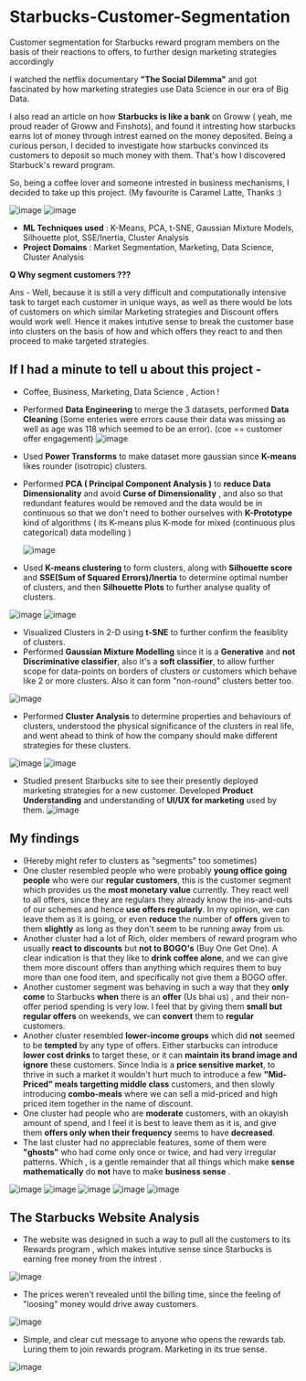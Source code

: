 # Starbucks-Customer-Segmentation
Customer segmentation for Starbucks reward program members on the basis of their reactions to offers, to further design marketing strategies accordingly 

I watched the netflix documentary __"The Social Dilemma"__ and got fascinated by how marketing strategies use Data Science in our era of Big Data.

I also read an article on how __Starbucks is like a bank__ on Groww ( yeah, me proud reader of Groww and Finshots), and found it intresting how starbucks earns lot of money through intrest earned on the money deposited. Being a curious person, I decided to investigate how starbucks convinced its customers to deposit so much money with them. That's how I discovered Starbuck's reward program. 

So, being a coffee lover and someone intrested in business mechanisms, I decided to take up this project. (My favourite is Caramel Latte, Thanks :) 

![image](https://github.com/ayush-agarwal-0502/Starbucks-Customer-Segmentation/assets/86561124/db204c3c-5cdf-421c-a00c-ae3a7edb1287)
![image](https://github.com/ayush-agarwal-0502/Starbucks-Customer-Segmentation/assets/86561124/f259c730-3e60-49b1-96c4-4855bdcbb8d8)

* __ML Techniques used__ : K-Means, PCA, t-SNE, Gaussian Mixture Models, Silhouette plot, SSE/Inertia, Cluster Analysis
* __Project Domains__ : Market Segmentation, Marketing, Data Science, Cluster Analysis

__Q Why segment customers ???__

Ans - Well, because it is still a very difficult and computationally intensive task to target each customer in unique ways, as well as there would be lots of customers on which similar Marketing strategies and Discount offers would work well. Hence it makes intutive sense to break the customer base into clusters on the basis of how and which offers they react to and then proceed to make targeted strategies. 

## If I had a minute to tell u about this project - 

* Coffee, Business, Marketing, Data Science , Action !
* Performed __Data Engineering__ to merge the 3 datasets, performed __Data Cleaning__ (Some enteries were errors cause their data was missing as well as age was 118 which seemed to be an error).
  (coe == customer offer engagement) 
  ![image](https://github.com/ayush-agarwal-0502/Starbucks-Customer-Segmentation/assets/86561124/c0a1feb4-1d85-447b-baf9-54024092318d)
* Used __Power Transforms__ to make dataset more gaussian since __K-means__ likes rounder (isotropic) clusters. 
* Performed __PCA ( Principal Component Analysis )__ to __reduce Data Dimensionality__ and avoid __Curse of Dimensionality__ , and also so that redundant features would be removed and the data would be in continuous so that we don't need to bother ourselves with __K-Prototype__ kind of algorithms ( its K-means plus K-mode for mixed (continuous plus categorical) data modelling )

  ![image](https://github.com/ayush-agarwal-0502/Starbucks-Customer-Segmentation/assets/86561124/1a255f79-1cc9-4951-a4b7-80d41a1d8a93)
*  Used __K-means clustering__ to form clusters, along with __Silhouette score__ and __SSE(Sum of Squared Errors)/Inertia__ to determine optimal number of clusters, and then __Silhouette Plots__ to further analyse quality of clusters.

  ![image](https://github.com/ayush-agarwal-0502/Starbucks-Customer-Segmentation/assets/86561124/155c5309-a368-4d9d-b12b-5e11b42cc21c)
  ![image](https://github.com/ayush-agarwal-0502/Starbucks-Customer-Segmentation/assets/86561124/8d942e41-e5d4-4a51-baa5-d3b98c8eb68b)

* Visualized Clusters in 2-D using __t-SNE__ to further confirm the feasiblity of clusters.
* Performed __Gaussian Mixture Modelling__ since it is a __Generative__ and __not Discriminative classifier__, also it's a __soft classifier__, to allow further scope for data-points on borders of clusters or customers which behave like 2 or more clusters. Also it can form "non-round" clusters better too.

![image](https://github.com/ayush-agarwal-0502/Starbucks-Customer-Segmentation/assets/86561124/0ab1cd2a-f119-41d3-9087-843c254f21ba)
* Performed __Cluster Analysis__ to determine properties and behaviours of clusters, understood the physical significance of the clusters in real life, and went ahead to think of how the company should make different strategies for these clusters.

![image](https://github.com/ayush-agarwal-0502/Starbucks-Customer-Segmentation/assets/86561124/4c00ceb4-8854-4e78-a2d9-37ae7697cc90)
![image](https://github.com/ayush-agarwal-0502/Starbucks-Customer-Segmentation/assets/86561124/54e5b072-98b6-4ebb-ae5a-249c78387f0b)

* Studied present Starbucks site to see their presently deployed marketing strategies for a new customer. Developed __Product Understanding__ and understanding of __UI/UX for marketing__ used by them.
![image](https://github.com/ayush-agarwal-0502/Starbucks-Customer-Segmentation/assets/86561124/f9dc02b5-9f9f-4196-96e5-dfe57887d4b0)


## My findings 

* (Hereby might refer to clusters as "segments" too sometimes)
* One cluster resembled people who were probably __young office going people__ who were our __regular customers__, this is the customer segment which provides us the __most monetary value__ currently. They react well to all offers, since they are regulars they already know the ins-and-outs of our schemes and hence __use offers regularly__. In my opinion, we can leave them as it is going, or even __reduce__ the number of __offers__ given to them __slightly__ as long as they don't seem to be running away from us. 
* Another cluster had a lot of Rich, older members of reward program who usually __react to discounts__ but __not to BOGO's__ (Buy One Get One). A clear indication is that they like to __drink coffee alone__, and we can give them more discount offers than anything which requires them to buy more than one food item, and specifically not give them a BOGO offer.
* Another customer segment was behaving in such a way that they __only come__ to Starbucks __when__ there is an __offer__ (Us bhai us) , and their non-offer period spending is very low. I feel that by giving them __small but regular offers__ on weekends, we can __convert__ them to __regular__ customers.
* Another cluster resembled __lower-income groups__ which did __not__ seemed to be __tempted__ by any type of offers. Either starbucks can introduce __lower cost drinks__ to target these, or it can __maintain its brand image and ignore__ these customers. Since India is a __price sensitive market__, to thrive in such a market it wouldn't hurt much to introduce a few __"Mid-Priced" meals targetting middle class__ customers, and then slowly introducing __combo-meals__ where we can sell a mid-priced and high priced item together in the name of discount.
* One cluster had people who are __moderate__ customers, with an okayish amount of spend, and I feel it is best to leave them as it is, and give them __offers only when their frequency__ seems to have __decreased__.
* The last cluster had no appreciable features, some of them were __"ghosts"__ who had come only once or twice, and had very irregular patterns. Which , is a gentle remainder that all things which make __sense mathematically__ do __not__ have to make __business sense__ .

![image](https://github.com/ayush-agarwal-0502/Starbucks-Customer-Segmentation/assets/86561124/babab58e-3ec6-4c77-b3a0-4b10b0525ebc)
![image](https://github.com/ayush-agarwal-0502/Starbucks-Customer-Segmentation/assets/86561124/3da84529-d62f-4831-8778-3034a2e19528)
![image](https://github.com/ayush-agarwal-0502/Starbucks-Customer-Segmentation/assets/86561124/1003b44f-c780-4c21-8638-bfa86266fbc6)
![image](https://github.com/ayush-agarwal-0502/Starbucks-Customer-Segmentation/assets/86561124/ceb2eb5a-fbbc-4955-8559-ba2c7f91ae32)
![image](https://github.com/ayush-agarwal-0502/Starbucks-Customer-Segmentation/assets/86561124/541dd772-bcee-4206-83fc-9fd2b48fbc6b)


## The Starbucks Website Analysis

* The website was designed in such a way to pull all the customers to its Rewards program , which makes intutive sense since Starbucks is earning free money from the intrest .
  
![image](https://github.com/ayush-agarwal-0502/Starbucks-Customer-Segmentation/assets/86561124/d174a74b-e9aa-4673-bf1f-b69ef68093c9)

* The prices weren't revealed until the billing time, since the feeling of "loosing" money would drive away customers.

![image](https://github.com/ayush-agarwal-0502/Starbucks-Customer-Segmentation/assets/86561124/bd2f5ef0-8b55-4ec7-adcd-f06f9086b373)

* Simple, and clear cut message to anyone who opens the rewards tab. Luring them to join rewards program. Marketing in its true sense.

![image](https://github.com/ayush-agarwal-0502/Starbucks-Customer-Segmentation/assets/86561124/c56cbacf-6848-4f34-87a0-517aa40e802d)

